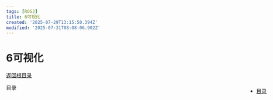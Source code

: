 ```yaml
---
tags: [ROS2]
title: 6可视化
created: '2025-07-29T13:15:50.394Z'
modified: '2025-07-31T08:08:06.902Z'
---
```


# 6可视化
[返回根目录](./ROS2目录.md)
<p id = "directory">目录</p>

<nav style="position: fixed;right:2%;top:7%; z-index: 5">
  <ul>
    <li><a href="#directory">目录</a></li>
  </ul>
</nav>
